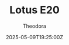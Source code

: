 ---
title: "Lotus E20"
meta_title: ""
description: "Lotus E20 2012 by Forbys for Assetto Corsa, ready to race!"
date: 2025-05-09T19:25:00Z
thumb: 65u9rWJ
mainimage: HulrrFe
cargallery: ["kGPR2wm","54VMykR", "hDN1tat"]
categories: ["Car"]
author: "Theodora"
tags: ["Lotus", "F1", "Formula", "2012", "Forbys", "England"]
draft: false
link: https://modsfire.com/wItvvztEr8P4h5u
zipsize: 360 MB
manu: Lotus
country: England
year: 2012
class: Formula
drivetrain: RWD
engine: RS27-2012 V8
power: "-+ bhp"
torque: "-+"
mass: 640
speed: "350+"
accel: "2.2 seconds"
gb: 7-speed
creator: Forbys
version: "-"
csp: "0.2.2"
carname: "Lotus E20"
folder: "Lotus_E20"
livery: "Included"
r2r: 0
host: ModsFire
---